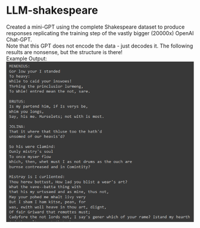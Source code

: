 # LLM-shakespeare
Created a mini-GPT using the complete Shakespeare dataset to produce responses replicating the training step of the vastly bigger (20000x) OpenAI Chat-GPT.  
Note that this GPT does not encode the data - just decodes it. The following results are nonsense, but the structure is there!  
Example Output:  
![alt text](https://github.com/Kwintonium/LLM-shakespeare/blob/main/shakespeare.png)
